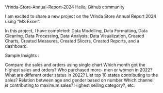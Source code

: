 Vrinda-Store-Annual-Report-2024
Hello, Github community

I am excited to share a new project on the Vrinda Store Annual Report 2024 using "MS Excel".

In this project, I have completed: Data Modelling, Data Formatting, Data Cleaning, Data Processing, Data Analysis, Data Visualization, Created Charts, Created Measures, Created Slicers, Created Reports, and a dashboard.

Sample Insights :

Compare the sales and orders using single chart
Which month got the highest sales and orders?
Who purchased more- men or women in 2022?
What are different order status in 2022?
List top 10 states contributing to the sales?
Relation between age and gender based on number
Which channel is contributing to maximum sales?
Highest selling category?, etc.
